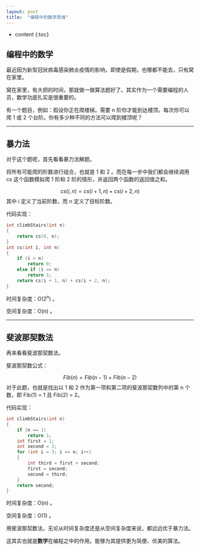 ```yaml
---
layout: post
title:  "编程中的数学思维"
---
```


* content
{:toc}

## 编程中的数学

最近因为新型冠状病毒感染肺炎疫情的影响，即使是假期，也哪都不能去，只有窝在家里。

窝在家里，有大把的时间，那就做一做算法题好了。其实作为一个需要编程的人员，数学功底扎实是很重要的。

有一个题目，例如：假设你正在爬楼梯。需要 n 阶你才能到达楼顶。每次你可以爬 1 或 2 个台阶。你有多少种不同的方法可以爬到楼顶呢？

---

## 暴力法

对于这个题呢，首先看看暴力法解题。

将所有可能爬的阶数进行组合，也就是 1 和 2 。而在每一步中我们都会继续调用 cs 这个函数模拟爬 1 阶和 2 阶的情形，并返回两个函数的返回值之和。

$$
cs(i, n) = cs(i + 1, n) + cs(i + 2, n)
$$
其中 i 定义了当前阶数，而 n 定义了目标阶数。

代码实现：

```c++
int climbStairs(int n) 
{
    return cs(0, n);
}
int cs(int i, int n)
{
    if (i > n)
        return 0;
    else if (i == n)
        return 1;
    return cs(i + 1, n) + cs(i + 2, n);
}
```

时间复杂度：O(2<sup>n</sup>) 。

空间复杂度：O(n) 。

---

## 斐波那契数法

再来看看斐波那契数法。

斐波那契数公式：

$$
Fib(n) = Fib(n − 1) + Fib(n − 2)
$$
对于此题，也就是找出以 1 和 2 作为第一项和第二项的斐波那契数列中的第 n 个数，即 Fib(1) = 1 且 Fib(2) = 2。

代码实现：

```c++
int climbStairs(int n) 
{
    if (n == 1) 
        return 1;
    int first = 1;
    int second = 2;
    for (int i = 3; i <= n; i++) 
    {
        int third = first + second;
        first = second;
        second = third;
    }
    return second;
}
```

时间复杂度：O(n) 。

空间复杂度：O(1) 。

用斐波那契数法，无论从时间复杂度还是从空间复杂度来说，都远远优于暴力法。

这其实也就是**数学**在编程之中的作用。能够为其提供更为简便、优美的算法。